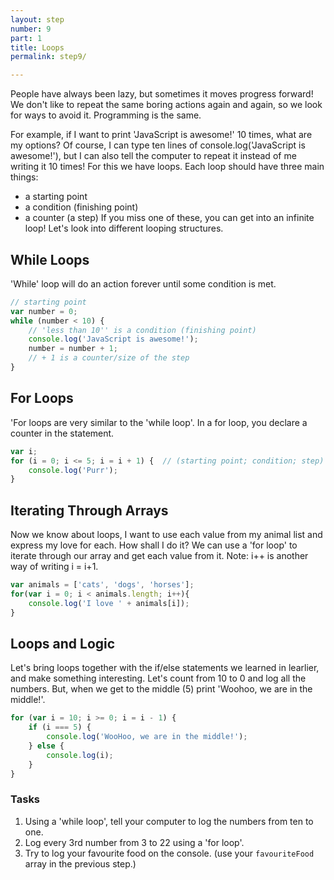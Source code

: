 ```yaml
---
layout: step
number: 9
part: 1
title: Loops
permalink: step9/

---
```

People have always been lazy, but sometimes it moves progress forward! We
don't like to repeat the same boring actions again and again, so we look
for ways to avoid it. Programming is the same.

For example, if I want to print 'JavaScript is
awesome!' 10 times, what are my options? Of course, I can type ten lines of
console.log('JavaScript is awesome!'), but I can also tell the computer to
repeat it instead of me writing it 10 times!
For this we have loops.
Each loop should have three main things:
- a starting point
- a condition (finishing point)
- a counter (a step)
If you miss one of these, you can get into an infinite loop!
Let's look into different looping structures.


## While Loops

'While' loop will do an action forever until some condition is met.

```javascript
// starting point
var number = 0;
while (number < 10) {
    // 'less than 10'' is a condition (finishing point)
    console.log('JavaScript is awesome!');
    number = number + 1;
    // + 1 is a counter/size of the step
}
```

## For Loops

'For loops are very similar to the 'while loop'. In a for loop, you
declare a counter in the statement.

```javascript
var i;
for (i = 0; i <= 5; i = i + 1) {  // (starting point; condition; step)
    console.log('Purr');
}
```


## Iterating Through Arrays

Now we know about loops, I want to use each value from my animal list
and express my love for each. How shall I do it?
We can use a 'for loop' to iterate through our array and get each value
from it.
Note: i++ is another way of writing i = i+1.


```javascript
var animals = ['cats', 'dogs', 'horses'];
for(var i = 0; i < animals.length; i++){
    console.log('I love ' + animals[i]);
}
```

## Loops and Logic

Let's bring loops together with the if/else statements we learned in
learlier, and make something interesting.
Let's count from 10 to 0 and log all the numbers. But, when we get to the
middle (5) print 'Woohoo, we are in the middle!'.

```javascript
for (var i = 10; i >= 0; i = i - 1) {
    if (i === 5) {
        console.log('WooHoo, we are in the middle!');
    } else {
        console.log(i);
    }
}
```

### Tasks

1. Using a 'while loop', tell your computer to log the numbers from ten to one.
2. Log every 3rd number from 3 to 22 using a 'for loop'.
3. Try to log your favourite food on the console. (use your `favouriteFood` array in the previous step.)

